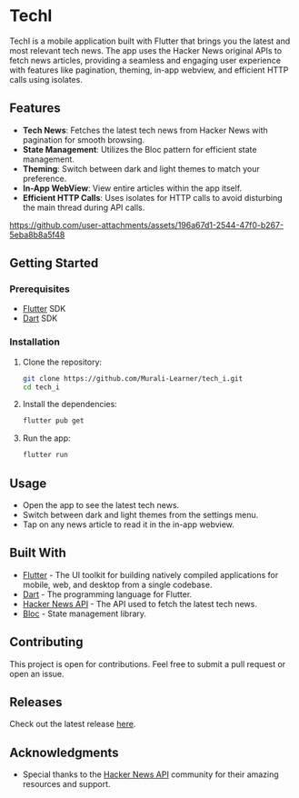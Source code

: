 
# TechI

TechI is a mobile application built with Flutter that brings you the latest and most relevant tech news. The app uses the Hacker News original APIs to fetch news articles, providing a seamless and engaging user experience with features like pagination, theming, in-app webview, and efficient HTTP calls using isolates.

## Features

- **Tech News**: Fetches the latest tech news from Hacker News with pagination for smooth browsing.
- **State Management**: Utilizes the Bloc pattern for efficient state management.
- **Theming**: Switch between dark and light themes to match your preference.
- **In-App WebView**: View entire articles within the app itself.
- **Efficient HTTP Calls**: Uses isolates for HTTP calls to avoid disturbing the main thread during API calls.

https://github.com/user-attachments/assets/196a67d1-2544-47f0-b267-5eba8b8a5f48

## Getting Started

### Prerequisites

- [Flutter](https://flutter.dev/) SDK
- [Dart](https://dart.dev/) SDK

### Installation

1. Clone the repository:
   ```sh
   git clone https://github.com/Murali-Learner/tech_i.git
   cd tech_i
   ```

2. Install the dependencies:
   ```sh
   flutter pub get
   ```

3. Run the app:
   ```sh
   flutter run
   ```

## Usage

- Open the app to see the latest tech news.
- Switch between dark and light themes from the settings menu.
- Tap on any news article to read it in the in-app webview.

## Built With

- [Flutter](https://flutter.dev/) - The UI toolkit for building natively compiled applications for mobile, web, and desktop from a single codebase.
- [Dart](https://dart.dev/) - The programming language for Flutter.
- [Hacker News API](https://github.com/HackerNews/API) - The API used to fetch the latest tech news.
- [Bloc](https://bloclibrary.dev/#/) - State management library.

## Contributing

This project is open for contributions. Feel free to submit a pull request or open an issue.

## Releases

Check out the latest release [here](https://github.com/Murali-Learner/tech_i/releases/tag/v.1.0.0).

## Acknowledgments

- Special thanks to the [Hacker News API](https://github.com/HackerNews/API) community for their amazing resources and support.
